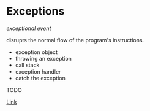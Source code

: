 # Exceptions

_exceptional event_

disrupts the normal flow of the program's instructions.

* exception object
* throwing an exception
* call stack
* exception handler
* catch the exception

TODO

[Link](https://docs.oracle.com/javase/tutorial/essential/exceptions/index.html)